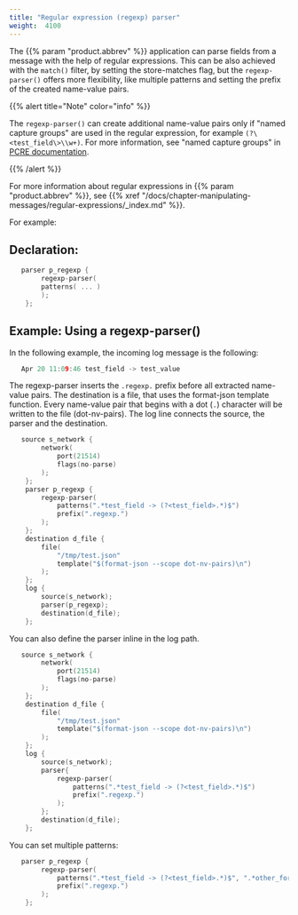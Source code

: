 ```yaml
---
title: "Regular expression (regexp) parser"
weight:  4100
---
```

<!-- DISCLAIMER: This file is based on the syslog-ng Open Source Edition documentation https://github.com/balabit/syslog-ng-ose-guides/commit/2f4a52ee61d1ea9ad27cb4f3168b95408fddfdf2 and is used under the terms of The syslog-ng Open Source Edition Documentation License. The file has been modified by Axoflow. -->

The {{% param "product.abbrev" %}} application can parse fields from a message with the help of regular expressions. This can be also achieved with the `match()` filter, by setting the store-matches flag, but the `regexp-parser()` offers more flexibility, like multiple patterns and setting the prefix of the created name-value pairs.

{{% alert title="Note" color="info" %}}

The `regexp-parser()` can create additional name-value pairs only if "named capture groups" are used in the regular expression, for example `(?\<test_field\>\\w+)`. For more information, see "named capture groups" in [PCRE documentation](https://www.pcre.org/current/doc/html/pcre2pattern.html#SEC16).

{{% /alert %}}

For more information about regular expressions in {{% param "product.abbrev" %}}, see {{% xref "/docs/chapter-manipulating-messages/regular-expressions/_index.md" %}}.

For example:


## Declaration:

```c
   parser p_regexp {
        regexp-parser(
        patterns( ... )
        );
    };
```



## Example: Using a regexp-parser()

In the following example, the incoming log message is the following:

```c
   Apr 20 11:09:46 test_field -> test_value

```

The regexp-parser inserts the `.regexp.` prefix before all extracted name-value pairs. The destination is a file, that uses the format-json template function. Every name-value pair that begins with a dot (`.`) character will be written to the file (dot-nv-pairs). The log line connects the source, the parser and the destination.

```c
   source s_network {
        network(
            port(21514)
            flags(no-parse)
        );
    };
    parser p_regexp {
        regexp-parser(
            patterns(".*test_field -> (?<test_field>.*)$")
            prefix(".regexp.")
        );
    };
    destination d_file {
        file(
            "/tmp/test.json"
            template("$(format-json --scope dot-nv-pairs)\n")
        );
    };
    log {
        source(s_network);
        parser(p_regexp);
        destination(d_file);
    };
```

You can also define the parser inline in the log path.

```c
   source s_network {
        network(
            port(21514)
            flags(no-parse)
        );
    };
    destination d_file {
        file(
            "/tmp/test.json"
            template("$(format-json --scope dot-nv-pairs)\n")
        );
    };
    log {
        source(s_network);
        parser{
            regexp-parser(
                patterns(".*test_field -> (?<test_field>.*)$")
                prefix(".regexp.")
            );
        };
        destination(d_file);
    };
```

You can set multiple patterns:

```c
   parser p_regexp {
        regexp-parser(
            patterns(".*test_field -> (?<test_field>.*)$", ".*other_format: (?<foo>.*)$")
            prefix(".regexp.")
        );
    };
```

